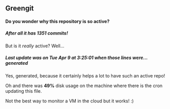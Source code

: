 ## Greengit

#### Do you wonder why this repository is so active?

##### After all it has 1351 commits!

But is it *really* active? Well...

##### Last update was on Tue Apr 9 at 3:25:01 when those lines were... generated

Yes, generated, because it certainly helps a lot to have such an active repo!

Oh and there was **49%** disk usage on the machine
where there is the cron updating this file.

Not the best way to monitor a VM in the cloud but it works! :)
